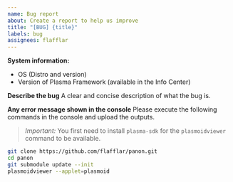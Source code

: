 ```yaml
---
name: Bug report
about: Create a report to help us improve
title: "[BUG] {title}"
labels: bug
assignees: flafflar
---
```


**System information:**
 - OS (Distro and version)
 - Version of Plasma Framework (available in the Info Center)

**Describe the bug**
A clear and concise description of what the bug is.

**Any error message shown in the console**
Please execute the following commands in the console and upload the outputs.

> *Important:* You first need to install `plasma-sdk` for the `plasmoidviewer` command to be available.

```sh
git clone https://github.com/flafflar/panon.git
cd panon
git submodule update --init
plasmoidviewer --applet=plasmoid
```

